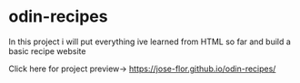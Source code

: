 # odin-recipes
In this project i will put everything ive learned from HTML so far and build a basic recipe website

Click here for project preview-> https://jose-flor.github.io/odin-recipes/
